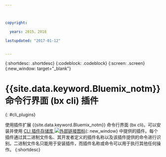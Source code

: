 ```yaml
---



copyright:

  years: 2015，2018

lastupdated: "2017-01-12"


---
```


{:shortdesc: .shortdesc}
{:codeblock: .codeblock}
{:screen: .screen}
{:new_window: target="_blank"}

# {{site.data.keyword.Bluemix_notm}} 命令行界面 (bx cli) 插件
{: #cli_plugins}

使用插件扩展 {{site.data.keyword.Bluemix_notm}} 命令行界面 (bx cli)。可以安装并使用 [CLI 插件存储库 ![外部链接图标](../icons/launch-glyph.svg)](http://plugins.ng.bluemix.net/){: new_window} 中提供的插件。每个插件通过其二进制文件名、其开发者定义的插件名称以及该插件提供的命令进行识别。二进制文件名只能用于安装插件，而插件名称或命令可以用于执行其他任何操作。
{:shortdesc}
